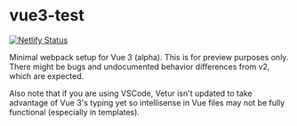 # vue3-test

[![Netlify Status](https://api.netlify.com/api/v1/badges/12ceae9a-ab31-440e-98ac-fb71971508c8/deploy-status)](https://app.netlify.com/sites/vue3-test/deploys)

Minimal webpack setup for Vue 3 (alpha). This is for preview purposes only. There might be bugs and undocumented behavior differences from v2, which are expected.

Also note that if you are using VSCode, Vetur isn't updated to take advantage of Vue 3's typing yet so intellisense in Vue files may not be fully functional (especially in templates).
